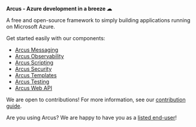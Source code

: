 **Arcus - Azure development in a breeze ☁**

A free and open-source framework to simply building applications running on Microsoft Azure.

Get started easily with our components:

- [Arcus Messaging](https://github.com/arcus-azure/arcus.messaging)
- [Arcus Observability](https://github.com/arcus-azure/arcus.observability)
- [Arcus Scripting](https://github.com/arcus-azure/arcus.scripting)
- [Arcus Security](https://github.com/arcus-azure/arcus.security)
- [Arcus Templates](https://github.com/arcus-azure/arcus.templates)
- [Arcus Testing](https://github.com/arcus-azure/arcus.testing)
- [Arcus Web API](https://github.com/arcus-azure/arcus.webapi)

We are open to contributions! For more information, see our [contribution guide](https://github.com/arcus-azure/.github/blob/main/CONTRIBUTING.md).

Are you using Arcus? We are happy to have you as a [listed end-user](https://github.com/arcus-azure/arcus#customers)!

